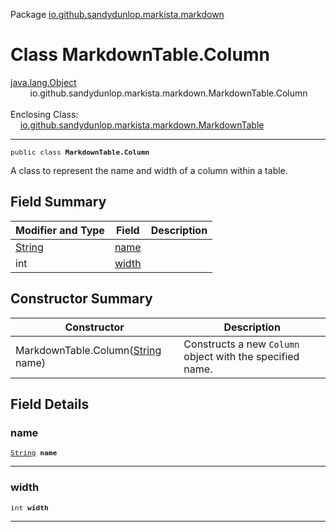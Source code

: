 Package [io.github.sandydunlop.markista.markdown](index.md)

# Class MarkdownTable.Column
[java.lang.Object](https://docs.oracle.com/en/java/javase/24/docs/api/java.base/java/lang/Object.html)<br/>
        io.github.sandydunlop.markista.markdown.MarkdownTable.Column<br/>
<br/>
Enclosing Class:<br/>
    [io.github.sandydunlop.markista.markdown.MarkdownTable](MarkdownTable.md)


----

<span style="font-family: monospace; font-size: 80%;">public class __MarkdownTable.Column__</span>

A class to represent the name and width of a column within a table.


## Field Summary

| Modifier and Type                                                                            | Field           | Description |
|----------------------------------------------------------------------------------------------|-----------------|-------------|
| [String](https://docs.oracle.com/en/java/javase/24/docs/api/java.base/java/lang/String.html) | [name](#name)   |             |
| int                                                                                          | [width](#width) |             |

## Constructor Summary

| Constructor                                                                                                             | Description                                               |
|-------------------------------------------------------------------------------------------------------------------------|-----------------------------------------------------------|
| MarkdownTable.Column([String](https://docs.oracle.com/en/java/javase/24/docs/api/java.base/java/lang/String.html) name) | Constructs a new `Column` object with the specified name. |

## Field Details

### name

<span style="font-family: monospace; font-size: 80%;">[String](https://docs.oracle.com/en/java/javase/24/docs/api/java.base/java/lang/String.html) __name__</span>




---

### width

<span style="font-family: monospace; font-size: 80%;">int __width__</span>




---

